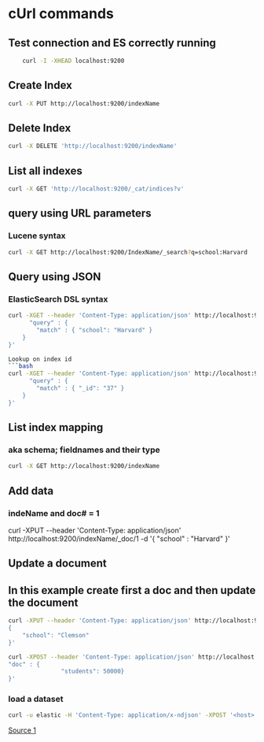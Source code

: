 # cUrl commands

## Test connection and ES correctly running
```bash
    curl -I -XHEAD localhost:9200
```

## Create Index
```bash
curl -X PUT http://localhost:9200/indexName
```

## Delete Index
``` bash
curl -X DELETE 'http://localhost:9200/indexName'
```

## List all indexes
``` bash
curl -X GET 'http://localhost:9200/_cat/indices?v'
```


## query using URL parameters
### Lucene syntax
```bash
curl -X GET http://localhost:9200/IndexName/_search?q=school:Harvard
```

## Query using JSON
### ElasticSearch DSL syntax
```bash
curl -XGET --header 'Content-Type: application/json' http://localhost:9200/indexName/_search -d '{
      "query" : {
        "match" : { "school": "Harvard" }
    }
}'

Lookup on index id
```bash
curl -XGET --header 'Content-Type: application/json' http://localhost:9200/indexName/_search -d '{
      "query" : {
        "match" : { "_id": "37" }
    }
}'
```

## List index mapping
### aka schema; fieldnames and their type
```bash
curl -X GET http://localhost:9200/indexName
```

## Add data
### indeName and doc# = 1 
curl -XPUT --header 'Content-Type: application/json' http://localhost:9200/indexName/_doc/1 -d '{
   "school" : "Harvard"
}'


## Update a document
## In this example create first a doc and then update the document
```bash
curl -XPUT --header 'Content-Type: application/json' http://localhost:9200/indexName/_doc/2 -d '
{
    "school": "Clemson"
}'

curl -XPOST --header 'Content-Type: application/json' http://localhost:9200/indexName/_doc/2/_update -d '{
"doc" : {
               "students": 50000}
}'
```

### load a dataset
```bash
curl -u elastic -H 'Content-Type: application/x-ndjson' -XPOST '<host>:<port>/bank/_bulk?pretty' --data-binary @accounts.json
```



[Source 1](https://www.bmc.com/blogs/elasticsearch-commands/)

